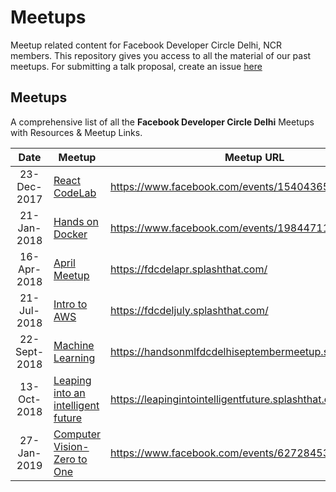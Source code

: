 # Meetups

Meetup related content for Facebook Developer Circle Delhi, NCR members. This repository gives you access to all the material of our past meetups. For submitting a talk proposal, create an issue [here](https://github.com/facebook-developer-circle-delhi/Meetups/issues/new?template=custom.md)

## Meetups


A comprehensive list of all the **Facebook Developer Circle Delhi** Meetups with Resources & Meetup Links.

| Date | Meetup | Meetup URL |
| :--: | ------ | ---------- |
| 23-Dec-2017 | [React CodeLab](./React-Codelab-23-Dec-2017) | https://www.facebook.com/events/1540436582701992/ |
| 21-Jan-2018 | [Hands on Docker](./Hands-On-Docker-21-Jan-2018) | https://www.facebook.com/events/1984471198479145/ |
| 16-Apr-2018 | [April Meetup](./April-Meetup-16-Apr-2018)| https://fdcdelapr.splashthat.com/ |
| 21-Jul-2018 | [Intro to AWS](./Intro-to-aws-21-July-2018) | https://fdcdeljuly.splashthat.com/ |
| 22-Sept-2018 | [Machine Learning](./Hands-On-Machine-Learning-22-Sep-2018) | https://handsonmlfdcdelhiseptembermeetup.splashthat.com/ |
| 13-Oct-2018 | [Leaping into an intelligent future](https://www.facebook.com/groups/DevCDelhiNCR/permalink/741420622858366/) | https://leapingintointelligentfuture.splashthat.com/ |
| 27-Jan-2019 | [Computer Vision- Zero to One](./Computer-Vision-Zero-To-One-27-Jan-2019) | https://www.facebook.com/events/627284531033840/ |
